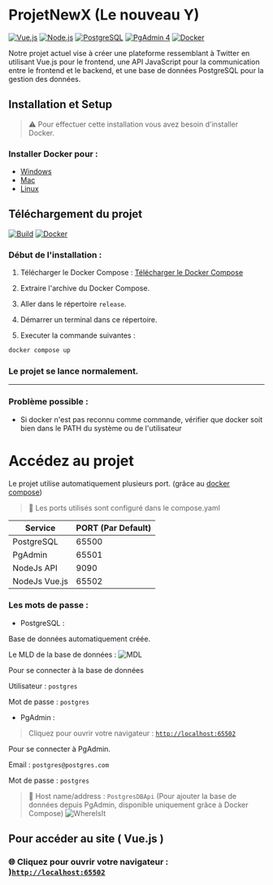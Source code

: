 # ProjetNewX (Le nouveau Y)

[![Vue.js](https://img.shields.io/badge/Vue.js-3.4.21-lightgreen?style=flat&logo=vuedotjs&link=https://vuejs.org)](https://vuejs.org)
[![Node.js](https://img.shields.io/badge/Node.js-v18.19.0-darkgreen?style=flat&logo=nodedotjs&link=https://nodejs.org/en)](https://nodejs.org/en)
[![PostgreSQL](https://img.shields.io/badge/PostgreSQL-16.2-blue?style=flat&logo=postgresql&link=https://www.docker.com)](https://www.docker.com)
[![PgAdmin 4](https://img.shields.io/badge/PgAdmin%204-8.4-blue?style=flat&link=https://www.pgadmin.org)](https://www.pgadmin.org)
[![Docker](https://img.shields.io/badge/Docker-4.28.0-blue?style=flat&logo=Docker&link=https://www.postgresql.org)](https://www.postgresql.org)


Notre projet actuel vise à créer une plateforme ressemblant à Twitter en utilisant Vue.js pour le frontend, une API JavaScript pour la communication entre le frontend et le backend, et une base de données PostgreSQL pour la gestion des données.

## Installation et Setup

>⚠️ Pour effectuer cette installation vous avez besoin d'installer Docker.

### Installer Docker pour : 
- [Windows](https://docs.docker.com/desktop/install/windows-install/)
- [Mac](https://docs.docker.com/desktop/install/mac-install/)
- [Linux](https://docs.docker.com/desktop/install/linux-install/)

## Téléchargement du projet

[![Build](https://img.shields.io/badge/Build-passing-green?style=flat&link=https://www.postgresql.org)](https://www.postgresql.org)
[![Docker](https://img.shields.io/badge/Docker-4.28.0-blue?style=flat&logo=Docker&link=https://www.postgresql.org)](https://www.postgresql.org)

### Début de l'installation : 

1. Télécharger le Docker Compose : [Télécharger le Docker Compose]()

2. Extraire l'archive du Docker Compose.

3. Aller dans le répertoire `release`.

4. Démarrer un terminal dans ce répertoire.

5. Executer la commande suivantes :
   
```bat
docker compose up
```
### Le projet se lance normalement. 

- - -
### Problème possible :
- Si docker n'est pas reconnu comme commande, vérifier que docker soit bien dans le PATH du système ou de l'utilisateur

# Accédez au projet

Le projet utilise automatiquement plusieurs port. (grâce au [docker compose](https://docs.docker.com/compose/))

> 📢 Les ports utilisés sont configuré dans le compose.yaml

| Service | PORT (Par Default) |
| ------- | ------------------ |
| PostgreSQL | 65500 |
| PgAdmin | 65501 |
| NodeJs API | 9090 |
| NodeJs Vue.js | 65502 |

### Les mots de passe :

- PostgreSQL : 

Base de données automatiquement créée.

Le MLD de la base de données :
![MDL](https://cdn.discordapp.com/attachments/1220735136220577953/1225082858478239896/owi.png?ex=661fd652&is=660d6152&hm=30f4c61744c6990c99757de5babe47a8cbe15c125f508533745936a1fb87512b&)

Pour se connecter à la base de données

Utilisateur : `postgres`

Mot de passe : `postgres` 

- PgAdmin : 

> Cliquez pour ouvrir votre navigateur : [`http://localhost:65502`](http://localhost:65501)

Pour se connecter à PgAdmin. 

Email : `postgres@postgres.com`
 
Mot de passe : `postgres` 

> 📢 Host name/address : `PostgresDBApi`
(Pour ajouter la base de données depuis PgAdmin, disponible uniquement grâce à Docker Compose)
![WhereIsIt](https://media.discordapp.net/attachments/1220735136220577953/1225090525552705627/Screenshot_20240403_160502.png?ex=661fdd76&is=660d6876&hm=afa110f4acf214ddb7840c88479d0cbbd37628b34dd773d2d3807e79f69a28de&=&format=webp&quality=lossless&width=1096&height=253)


## Pour accéder au site ( Vue.js )

### 🌐 Cliquez pour ouvrir votre navigateur : )[`http://localhost:65502`](http://localhost:65502)



